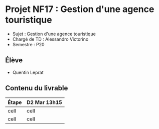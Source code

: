 # Projet NF17 : Gestion d'une agence touristique

 - Sujet : Gestion d'une agence touristique
 - Chargé de TD : Alessandro Victorino
 - Semestre : P20 
 
 ## Élève 
 
 - Quentin Leprat
 
 ## Contenu du livrable 

| Étape | D2 Mar 13h15 |
| ------ | ------ |
| cell | cell |
| cell | cell | 